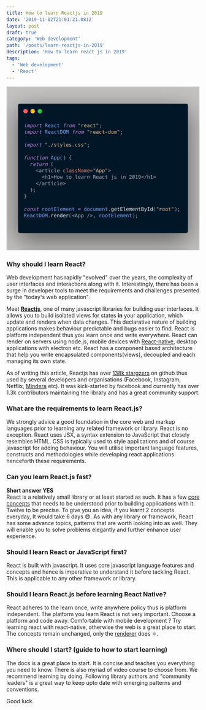 ```yaml
---
title: How to learn Reactjs in 2019
date: '2019-11-02T21:01:21.081Z'
layout: post
draft: true
category: 'Web development'
path: '/posts/learn-reactjs-in-2019'
description: 'How to learn react js in 2019'
tags:
  - 'Web development'
  - 'React'
---
```


![React js syntax example](./carbon.png)

### Why should I learn React?
Web development has rapidly "evolved" over the years, the complexity of user interfaces and interactions along with it. 
Interestingly, there has been a surge in developer tools to meet the requirements and challenges presented by the "today's 
web application".
 
Meet [**Reactjs**](https://reactjs.org/), one of many javascript libraries for building user interfaces.
It allows you to build isolated views for states **in** your application, which update and renders when data changes. 
This declarative nature of building applications makes behaviour predictable and bugs easier to find.
React is platform independent thus you learn once and write everywhere. React can render on servers using node.js, mobile devices 
with [React-native](https://facebook.github.io/react-native/), desktop applications with electron etc. React has a component based architecture 
that help you write encapsulated components(views), decoupled and each managing its own state. 
  
As of writing this article, Reactjs has over [138k stargzers](https://github.com/facebook/react/stargazers) on
github thus used by several developers and organisations (Facebook, Instagram, Netflix, [Mindera](https://mindera.com/)
etc). It was kick-started by facebook and currently has over 1.3k contributors maintaining the library and has a great community support.


### What are the requirements to learn React.js?
We strongly advice a good foundation in the core web and markup languages prior to learning any related framework or library. React is no exception.
React uses JSX, a syntax extension to JavaScript that closely resembles HTML. CSS is typically used to style applications and of course javascript for 
adding behaviour. You will utilise important language features, constructs and methodologies while developing react applications henceforth these requirements.  

### Can you learn React.js fast?
**Short answer YES** <br />
React is a relatively small library or at least started as such. It has a few [core concepts](https://reactjs.org/docs/hello-world.html) 
that needs to be understood prior to building applications with it. Twelve to be precise. To give you an idea, if you learnt 2 concepts everyday, 
It would take 6 days 😄. As with any library or framework, React has some advance topics, patterns that are worth looking into as well. They will enable you to solve
problems elegantly and further enhance user experience.

### Should I learn React or JavaScript first?
React is built with javascript. It uses core javascript language features and concepts and hence is imperative to understand it before tackling React.
This is applicable to any other framework or library.

### Should I learn React.js before learning React Native?
React adheres to the learn once, write anywhere policy thus is platform independent. The platform you learn React is not very important.
Choose a platform and code away. Comfortable with mobile development ? Try learning react with react-native, otherwise the web is a great place to start.
The concepts remain unchanged, only the [renderer](http://iamdustan.com/react-renderers/) does ⚛️.   

### Where should I start? (guide to how to start learning)
The docs is a great place to start. It is concise and teaches you everything you need to know. There is also myriad of video course to choose from.
We recommend learning by doing. Following library authors and "community leaders" is a great way to keep upto date with emerging patterns and conventions.


Good luck. 
